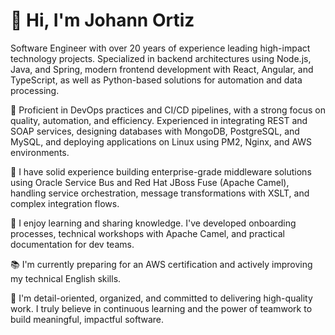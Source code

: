 # 👋 Hi, I'm Johann Ortiz

Software Engineer with over 20 years of experience leading high-impact technology projects. Specialized in backend architectures using Node.js, Java, and Spring, modern frontend development with React, Angular, and TypeScript, as well as Python-based solutions for automation and data processing.

🔧 Proficient in DevOps practices and CI/CD pipelines, with a strong focus on quality, automation, and efficiency. Experienced in integrating REST and SOAP services, designing databases with MongoDB, PostgreSQL, and MySQL, and deploying applications on Linux using PM2, Nginx, and AWS environments.

🚀 I have solid experience building enterprise-grade middleware solutions using Oracle Service Bus and Red Hat JBoss Fuse (Apache Camel), handling service orchestration, message transformations with XSLT, and complex integration flows.

🧠 I enjoy learning and sharing knowledge. I've developed onboarding processes, technical workshops with Apache Camel, and practical documentation for dev teams.

📚 I'm currently preparing for an AWS certification and actively improving my technical English skills.

💬 I'm detail-oriented, organized, and committed to delivering high-quality work. I truly believe in continuous learning and the power of teamwork to build meaningful, impactful software.
